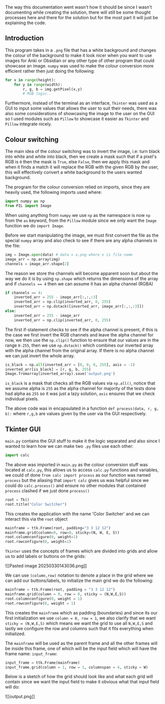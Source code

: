 The way this documentation went wasn't how it should be since I wasn't documenting while creating the solution, there will still be some thought processes here and there for the solution but for the most part it will just be explaining the code.
## Introduction

This program takes in a `.png` file that has a white background and changes the colour of the background to make it look nicer when you want to use images for Anki or Obsidian or any other type of other program that could showcase an image. `numpy` was used to make the colour conversion more efficient rather then just doing the following:

```python
for x in range(height):
	for y in range(width):
		r, g, b = img.getPixel(x,y)
		# RGB logic..
```

Furthermore, instead of the terminal as an interface, `Tkinter` was used as a GUI to input some values that allows the user to suit their needs, there was also some considerations of showcasing the image to the user on the GUI so I used modules such as `Pillow` to showcase it easier as `Tkinter` and `Pillow` integrate nicely.
## Colour switching

The main idea of the colour switching was to invert the image, i.e: turn black into white and white into black, then we create a mask such that if a pixel's RGB is `0` then the mask is `True`, else `False`, then we apply this mask and when it finds a match it will replace the RGB with the given RGB by the user, this will effectively convert a white background to the users wanted background. 

The program for the colour conversion relied on imports, since they are heavily used, the following imports used where:

```python
import numpy as np
from PIL import Image
```

When using anything from `numpy` we use `np` as the namespace is now `np` from the `as` keyword, from the `Pillow` module since we only want the `Image` function we do `import Image`.

Before we start manipulating the image, we must first convert the file as the special `numpy` array and also check to see if there are any alpha channels in the file:

```python
img = Image.open(data) # data = x.png where x is file name
image_arr = np.array(img)
channels = image_arr.shape[2]
```

The reason we store the channels will become apparent soon but about the way we do it is by using `np.shape` which returns the dimensions of the array and if `channels == 4` then we can assume it has an alpha channel (RGBA)

```python
if channels == 4:
	inverted_arr = 255 - image_arr[:,:,:3]
	inverted_arr = np.clip(inverted_arr, 0, 255)
	inverted_arr = np.dstack([inverted_arr, image_arr[:,:,:3]])
else:
	inverted_arr = 255 - image_arr
	inverted_arr = np.clip(inverted_arr, 0, 255)
```

The first if-statement checks to see if the alpha channel is present, if this is the case we first invert the RGB channels and leave the alpha channel for now, we then use the `np.clip()` function to ensure that our values are in the range `0-255`, then we use `np.dstack()` which combines our inverted array with the alpha channel from the original array. If there is no alpha channel we can just invert the whole array.

```python
is_black = np.all(inverted_arr = [0, 0, 0, 255], axis = -1)
inverted_arr[is_black] = [r, g, b, 255]
Image.fromarray(inverted_array).save('output.png')
```

`is_black` is a mask that checks all the RGB values via `np.all()`, notice that we assume alpha is `255` as the alpha channel for majority of the tests done had alpha as `255` so it was just a lazy solution, `axis` ensures that we check individual pixels. 

The above code was in encapsulated in a function `def process(data, r, g, b):` where `r,g,b` are values given by the user via the GUI respectively.

## Tkinter GUI

`main.py` contains the GUI stuff to make it the logic separated and also since I wanted to learn how we can make two `.py` files use each other:

```python
import calc
```

The above was imported in `main.py` as the colour conversion stuff was located at `calc.py`, this allows us to access `calc.py` functions and variables, we could of done `from calc import process` as our function was named `process` but the aliasing that `import calc` gives us was helpful since we could do `calc.process()` and ensure no other modules that contained `process` clashed if we just done `process()`

```python
root = Tk()
root.title("Color Switcher")
```

This creates the application with the name 'Color Switcher' and we can interact this via the `root` object

```python
mainframe = ttk.Frame(root, padding="3 3 12 12")
mainframe.grid(column=0, row=0, sticky=(N, W, E, S))
root.columnconfigure(0, weight=1)
root.rowconfigure(0, weight=1)
```

`Tkinter` uses the concepts of frames which are divided into grids and allow us to add labels or buttons on the grids:

![[Pasted image 20250330143036.png]]

We can use `(column,row)` notation to denote a place in the grid where we can add our buttons/labels, to initialize the main grid we do the following:

```python
mainframe = ttk.Frame(root, padding = "3 3 12 12")
mainframe.grid(column = 0, row = 0, sticky = (N,W,E,S))
root.columnconfigure(0, weight = 1)
root.rowconfigure(0, weight = 1)
```

This creates the `mainframe` which as padding (boundaries) and since its our first initialization we use `column = 0, row = 1`,  we also clarify that we want `sticky = (N,W,E,S)` which means we want the grid to use all `N,W,E,S` and lastly we configure the row and columns such that it fits everything when initialized.

The `mainframe` will be used as the parent frame and all the other frames will be inside this frame, one of which will be the input field which will have the frame name: `input_frame`:

```python
input_frame = ttk.Frame(mainframe)
input_frame.grid(column = 1, row = 1, columnspan = 4, sticky = W)
```

Below is a sketch of how the grid should look like and what each grid will contain since we want the input field to make it obvious what that input field will do:

![[output.png]]



